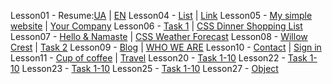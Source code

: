 Lesson01 - Resume:[UA](https://nazarbuzyl.github.io/1-front-end/students/buzyl_nazar/homework01-resume/index.html) | [EN](https://nazarbuzyl.github.io/1-front-end/students/buzyl_nazar/homework01-resume/en_resume.html)
Lesson04 - [List](https://nazarbuzyl.github.io/1-front-end/students/buzyl_nazar/homework02-lesson-4/task-1.html) | [Link](https://nazarbuzyl.github.io/1-front-end/students/buzyl_nazar/homework02-lesson-4/task-2-01.html)
Lesson05 - [My simple website](https://nazarbuzyl.github.io/1-front-end/students/buzyl_nazar/homework03-task1-lesson-5/index.html) | [Your Company](https://nazarbuzyl.github.io/1-front-end/students/buzyl_nazar/homework03-task2-lesson-5/index.html)
Lesson06 - [Task 1](https://nazarbuzyl.github.io/1-front-end/students/buzyl_nazar/homework04-lesson-6/task1.html) | [CSS Dinner Shopping List](https://nazarbuzyl.github.io/1-front-end/students/buzyl_nazar/homework04-lesson-6/task2.html)
Lesson07 - [Hello & Namaste](https://nazarbuzyl.github.io/1-front-end/students/buzyl_nazar/homework05-lesson-7/Task-1/index.html) | [CSS Weather Forecast](https://nazarbuzyl.github.io/1-front-end/students/buzyl_nazar/homework05-lesson-7/Task-2/index.html)
Lesson08 - [Willow Crest](https://nazarbuzyl.github.io/1-front-end/students/buzyl_nazar/homework06-lesson-8/Task-1/index.html) | [Task 2](https://nazarbuzyl.github.io/1-front-end/students/buzyl_nazar/homework06-lesson-8/Task-1/index.html)
Lesson09 - [Blog](https://nazarbuzyl.github.io/1-front-end/students/buzyl_nazar/homework07-lesson-9/task-1/index.html) | [WHO WE ARE](https://nazarbuzyl.github.io/1-front-end/students/buzyl_nazar/homework07-lesson-9/task-2/index.html)
Lesson10 - [Contact](https://nazarbuzyl.github.io/1-front-end/students/buzyl_nazar/homework08-lesson-10/task-1/index.html) | [Sign in](https://nazarbuzyl.github.io/1-front-end/students/buzyl_nazar/homework08-lesson-10/task-2/login/index.html)
Lesson11 - [Cup of coffee](https://nazarbuzyl.github.io/1-front-end/students/buzyl_nazar/homework09-lesson-11/task-1/index.html) | [Travel](https://nazarbuzyl.github.io/1-front-end/students/buzyl_nazar/homework09-lesson-11/task-2/index.html)
Lesson20 - [Task 1-10](https://nazarbuzyl.github.io/1-front-end/students/buzyl_nazar/homework12-lesson-20/build/index.html)
Lesson22 - [Task 1-10](https://nazarbuzyl.github.io/1-front-end/students/buzyl_nazar/homework13-lesson-23/build/index.html)
Lesson23 - [Task 1-10](https://nazarbuzyl.github.io/1-front-end/students/buzyl_nazar/homework14-lesson-23/build/index.html)
Lesson25 - [Task 1-10](https://nazarbuzyl.github.io/1-front-end/students/buzyl_nazar/homework15-lesson-25/build/index.html)
Lesson27 - [Object](https://nazarbuzyl.github.io/1-front-end/students/buzyl_nazar/homework16-lesson-27/build/index.html)
